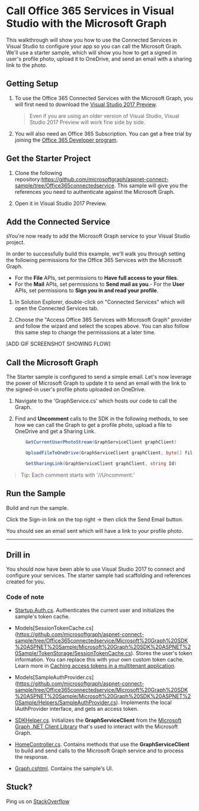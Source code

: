 # Call Office 365 Services in Visual Studio with the Microsoft Graph

This walkthrough will show you how to use the Connected Services in Visual Studio to configure your app so you can call the Microsoft Graph. We'll use a starter sample, which will show you how to get a signed in user's profile photo, upload it to OneDrive, and send an email with a sharing link to the photo.

## Getting Setup

1. To use the Office 365 Connected Services with the Microsoft Graph, you will first need to download the [Visual Studio 2017 Preview](https://www.visualstudio.com/vs/preview/).

    > Even if you are using an older version of Visual Studio, Visual Studio 2017 Preview will work fine side by side.

2. You will also need an Office 365 Subscription. You can get a free trial by joining the [Office 365 Developer program](https://dev.office.com/devprogram).

## Get the Starter Project

1. Clone the following repository:https://github.com/microsoftgraph/aspnet-connect-sample/tree/Office365connectedservice. This sample will give you the references you need to authenticate against the Microsoft Graph. 

2. Open it in Visual Studio 2017 Preview.


## Add the Connected Service
sYou're now ready to add the Microsoft Graph service to your Visual Studio project. 

In order to successfully build this example, we'll walk you through setting the following permissions for the Office 365 Services with the Microsoft Graph. 
- For the **File** APIs, set permissions to **Have full access to your files**.
- For the **Mail** APIs, set permissions to **Send mail as you**.- For the **User** APIs, set permissions to **Sign you in and read your profile**.
1. In Solution Explorer, double-click on "Connected Services" which will open the Connected Services tab. 

2. Choose the "Access Office 365 Services with Microsoft Graph" provider and follow the wizard and select the scopes above.  You can also follow this same step to change the permisssions at a later time.

[ADD GIF SCREENSHOT SHOWING FLOW]

## Call the Microsoft Graph

The Starter sample is configured to send a simple email. Let's now leverage the power of Microsoft Graph to update it to send an email with the link to the signed-in user's profile photo uploaded on OneDrive.

1. Navigate to the 'GraphService.cs' which hosts our code to call the Graph.

2. Find and **Uncomment** calls to the SDK in the following methods, to see how we can call the Graph to get a profile photo, upload a file to OneDrive and get a Sharing Link.

    ``` C#
        GetCurrentUserPhotoStream(GraphServiceClient graphClient)
    ```
    
    ``` C#
        UploadFileToOneDrive(GraphServiceClient graphClient, byte[] file)
    ```

    ```C#
        GetSharingLink(GraphServiceClient graphClient, string Id)
    ```
 
> Tip: Each comment starts with '//Uncomment:'
 

## Run the Sample
Build and run the sample.  

Click the Sign-in link on the top right -> then click the Send Email button.

You should see an email sent which will have a link to your profile photo.

-----

## Drill in

You should now have been able to use Visual Studio 2017 to connect and configure your services.  The starter sample had scaffolding and references created for you.  

### Code of note

- [Startup.Auth.cs](https://github.com/microsoftgraph/aspnet-connect-sample/tree/Office365connectedservice/Microsoft%20Graph%20SDK%20ASPNET%20Sample/Microsoft%20Graph%20SDK%20ASPNET%20Sample/App_Start/Startup.Auth.cs). Authenticates the current user and initializes the sample's token cache.

- Models\[SessionTokenCache.cs](https://github.com/microsoftgraph/aspnet-connect-sample/tree/Office365connectedservice/Microsoft%20Graph%20SDK%20ASPNET%20Sample/Microsoft%20Graph%20SDK%20ASPNET%20Sample/TokenStorage/SessionTokenCache.cs). Stores the user's token information. You can replace this with your own custom token cache. Learn more in [Caching access tokens in a multitenant application](https://azure.microsoft.com/en-us/documentation/articles/guidance-multitenant-identity-token-cache/).

- Models\[SampleAuthProvider.cs](https://github.com/microsoftgraph/aspnet-connect-sample/tree/Office365connectedservice/Microsoft%20Graph%20SDK%20ASPNET%20Sample/Microsoft%20Graph%20SDK%20ASPNET%20Sample/Helpers/SampleAuthProvider.cs). Implements the local IAuthProvider interface, and gets an access token. 

- [SDKHelper.cs](https://github.com/microsoftgraph/aspnet-connect-sample/tree/Office365connectedservice/Microsoft%20Graph%20SDK%20ASPNET%20Sample/Microsoft%20Graph%20SDK%20ASPNET%20Sample/Helpers/SDKHelper.cs). Initializes the **GraphServiceClient** from the [Microsoft Graph .NET Client Library](https://github.com/microsoftgraph/msgraph-sdk-dotnet) that's used to interact with the Microsoft Graph.

- [HomeController.cs](https://github.com/microsoftgraph/aspnet-connect-sample/tree/Office365connectedservice/Microsoft%20Graph%20SDK%20ASPNET%20Sample/Microsoft%20Graph%20SDK%20ASPNET%20Sample/Controllers/HomeController.cs). Contains methods that use the **GraphServiceClient** to build and send calls to the Microsoft Graph service and to process the response.

- [Graph.cshtml](https://github.com/microsoftgraph/aspnet-connect-sample/tree/Office365connectedservice/Microsoft%20Graph%20SDK%20ASPNET%20Sample/Microsoft%20Graph%20SDK%20ASPNET%20Sample/Views/Home/Graph.cshtml). Contains the sample's UI. 


## Stuck?

Ping us on [StackOverflow](https://stackoverflow.com/questions/tagged/microsoftgraph?sort=newest)

